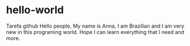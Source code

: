 # hello-world
Tarefa github
Hello people,
My name is Anna, I am Brazilian and I am very new in this programing world.
Hope I can learn everything that I need and more.
